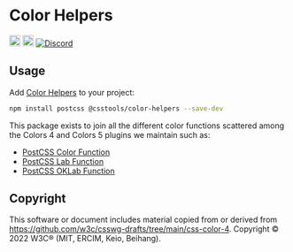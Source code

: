 # Color Helpers

[<img alt="npm version" src="https://img.shields.io/npm/v/@csstools/color-helpers.svg" height="20">][npm-url]
[<img alt="Build Status" src="https://github.com/csstools/postcss-plugins/workflows/test/badge.svg" height="20">][cli-url]
[<img alt="Discord" src="https://shields.io/badge/Discord-5865F2?logo=discord&logoColor=white">][discord]

## Usage

Add [Color Helpers] to your project:

```bash
npm install postcss @csstools/color-helpers --save-dev
```

This package exists to join all the different color functions scattered among the Colors 4 and Colors 5 plugins we maintain such as:

* [PostCSS Color Function]
* [PostCSS Lab Function]
* [PostCSS OKLab Function]

## Copyright

This software or document includes material copied from or derived from https://github.com/w3c/csswg-drafts/tree/main/css-color-4. Copyright © 2022 W3C® (MIT, ERCIM, Keio, Beihang).

[cli-url]: https://github.com/csstools/postcss-plugins/actions/workflows/test.yml?query=workflow/test
[discord]: https://discord.gg/bUadyRwkJS
[npm-url]: https://www.npmjs.com/package/@csstools/color-helpers

[Color Helpers]: https://github.com/csstools/postcss-plugins/tree/main/packages/color-helpers
[PostCSS Color Function]: https://github.com/csstools/postcss-plugins/tree/main/plugins/postcss-color-function
[PostCSS Lab Function]: https://github.com/csstools/postcss-plugins/tree/main/plugins/postcss-lab-functionw
[PostCSS OKLab Function]: https://github.com/csstools/postcss-plugins/tree/main/plugins/postcss-oklab-function
